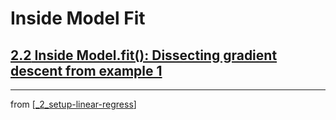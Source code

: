 # Inside Model Fit

## [**2.2** Inside Model.fit(): Dissecting gradient descent from example 1](https://livebook.manning.com/book/deep-learning-with-javascript/chapter-2/93)

---
from [[_2_setup-linear-regress]]


[//begin]: # "Autogenerated link references for markdown compatibility"
[_2_setup-linear-regress]: ../_2_setup-linear-regress.md "2 Setup Linear Regress"
[//end]: # "Autogenerated link references"